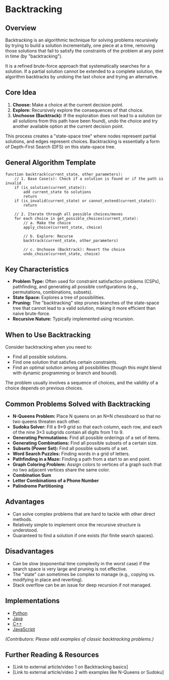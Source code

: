 # Backtracking

## Overview

Backtracking is an algorithmic technique for solving problems recursively by trying to build a solution incrementally, one piece at a time, removing those solutions that fail to satisfy the constraints of the problem at any point in time (by "backtracking").

It is a refined brute-force approach that systematically searches for a solution. If a partial solution cannot be extended to a complete solution, the algorithm backtracks by undoing the last choice and trying an alternative.

## Core Idea

1.  **Choose:** Make a choice at the current decision point.
2.  **Explore:** Recursively explore the consequences of that choice.
3.  **Unchoose (Backtrack):** If the exploration does not lead to a solution (or all solutions from this path have been found), undo the choice and try another available option at the current decision point.

This process creates a "state-space tree" where nodes represent partial solutions, and edges represent choices. Backtracking is essentially a form of Depth-First Search (DFS) on this state-space tree.

## General Algorithm Template

```
function backtrack(current_state, other_parameters):
    // 1. Base Case(s): Check if a solution is found or if the path is invalid
    if (is_solution(current_state)):
        add current_state to solutions
        return
    if (is_invalid(current_state) or cannot_extend(current_state)):
        return

    // 2. Iterate through all possible choices/moves
    for each choice in get_possible_choices(current_state):
        // a. Make the choice
        apply_choice(current_state, choice)

        // b. Explore: Recurse
        backtrack(current_state, other_parameters)

        // c. Unchoose (Backtrack): Revert the choice
        undo_choice(current_state, choice)
```

## Key Characteristics

*   **Problem Type:** Often used for constraint satisfaction problems (CSPs), pathfinding, and generating all possible configurations (e.g., permutations, combinations, subsets).
*   **State Space:** Explores a tree of possibilities.
*   **Pruning:** The "backtracking" step prunes branches of the state-space tree that cannot lead to a valid solution, making it more efficient than naive brute-force.
*   **Recursive Nature:** Typically implemented using recursion.

## When to Use Backtracking

Consider backtracking when you need to:
*   Find all possible solutions.
*   Find one solution that satisfies certain constraints.
*   Find an optimal solution among all possibilities (though this might blend with dynamic programming or branch and bound).

The problem usually involves a sequence of choices, and the validity of a choice depends on previous choices.

## Common Problems Solved with Backtracking

*   **N-Queens Problem:** Place N queens on an N×N chessboard so that no two queens threaten each other.
*   **Sudoku Solver:** Fill a 9×9 grid so that each column, each row, and each of the nine 3×3 subgrids contain all digits from 1 to 9.
*   **Generating Permutations:** Find all possible orderings of a set of items.
*   **Generating Combinations:** Find all possible subsets of a certain size.
*   **Subsets (Power Set):** Find all possible subsets of a set.
*   **Word Search Puzzles:** Finding words in a grid of letters.
*   **Pathfinding in a Maze:** Finding a path from a start to an end point.
*   **Graph Coloring Problem:** Assign colors to vertices of a graph such that no two adjacent vertices share the same color.
*   **Combination Sum**
*   **Letter Combinations of a Phone Number**
*   **Palindrome Partitioning**

## Advantages

*   Can solve complex problems that are hard to tackle with other direct methods.
*   Relatively simple to implement once the recursive structure is understood.
*   Guaranteed to find a solution if one exists (for finite search spaces).

## Disadvantages

*   Can be slow (exponential time complexity in the worst case) if the search space is very large and pruning is not effective.
*   The "state" can sometimes be complex to manage (e.g., copying vs. modifying in place and reverting).
*   Stack overflow can be an issue for deep recursion if not managed.

## Implementations

*   [Python](./Implementations/Python/)
*   [Java](./Implementations/Java/)
*   [C++](./Implementations/Cpp/)
*   [JavaScript](./Implementations/JavaScript/)

*(Contributors: Please add examples of classic backtracking problems.)*

## Further Reading & Resources

*   [Link to external article/video 1 on Backtracking basics]
*   [Link to external article/video 2 with examples like N-Queens or Sudoku]
